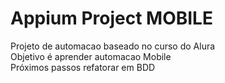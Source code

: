 # Appium Project MOBILE
Projeto  de automacao  baseado no curso do Alura  <br />
Objetivo  é  aprender automacao  Mobile<br />
Próximos  passos  refatorar em BDD

